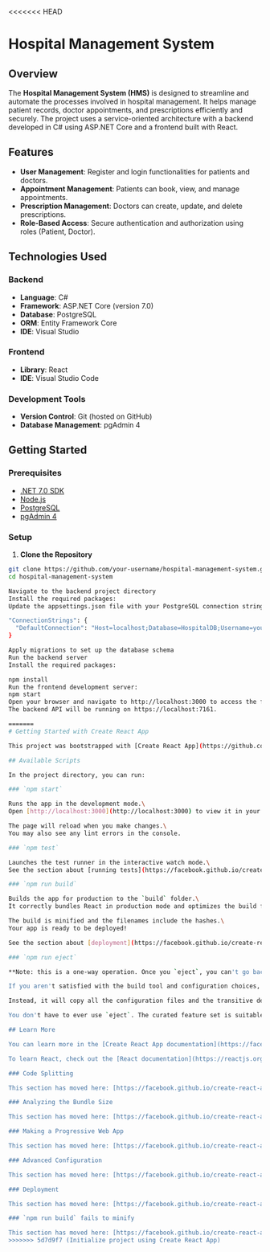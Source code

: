 <<<<<<< HEAD
# Hospital Management System

## Overview

The **Hospital Management System (HMS)** is designed to streamline and automate the processes involved in hospital management. It helps manage patient records, doctor appointments, and prescriptions efficiently and securely. The project uses a service-oriented architecture with a backend developed in C# using ASP.NET Core and a frontend built with React.

## Features

- **User Management**: Register and login functionalities for patients and doctors.
- **Appointment Management**: Patients can book, view, and manage appointments.
- **Prescription Management**: Doctors can create, update, and delete prescriptions.
- **Role-Based Access**: Secure authentication and authorization using roles (Patient, Doctor).

## Technologies Used

### Backend
- **Language**: C#
- **Framework**: ASP.NET Core (version 7.0)
- **Database**: PostgreSQL
- **ORM**: Entity Framework Core
- **IDE**: Visual Studio

### Frontend
- **Library**: React
- **IDE**: Visual Studio Code

### Development Tools
- **Version Control**: Git (hosted on GitHub)
- **Database Management**: pgAdmin 4

## Getting Started

### Prerequisites

- [.NET 7.0 SDK](https://dotnet.microsoft.com/download/dotnet/7.0)
- [Node.js](https://nodejs.org/en/)
- [PostgreSQL](https://www.postgresql.org/download/)
- [pgAdmin 4](https://www.pgadmin.org/download/)

### Setup

1. **Clone the Repository**

```sh
git clone https://github.com/your-username/hospital-management-system.git
cd hospital-management-system

Navigate to the backend project directory
Install the required packages:
Update the appsettings.json file with your PostgreSQL connection string:

"ConnectionStrings": {
  "DefaultConnection": "Host=localhost;Database=HospitalDB;Username=your-username;Password=your-password"
}

Apply migrations to set up the database schema
Run the backend server
Install the required packages:

npm install
Run the frontend development server:
npm start
Open your browser and navigate to http://localhost:3000 to access the frontend.
The backend API will be running on https://localhost:7161.

=======
# Getting Started with Create React App

This project was bootstrapped with [Create React App](https://github.com/facebook/create-react-app).

## Available Scripts

In the project directory, you can run:

### `npm start`

Runs the app in the development mode.\
Open [http://localhost:3000](http://localhost:3000) to view it in your browser.

The page will reload when you make changes.\
You may also see any lint errors in the console.

### `npm test`

Launches the test runner in the interactive watch mode.\
See the section about [running tests](https://facebook.github.io/create-react-app/docs/running-tests) for more information.

### `npm run build`

Builds the app for production to the `build` folder.\
It correctly bundles React in production mode and optimizes the build for the best performance.

The build is minified and the filenames include the hashes.\
Your app is ready to be deployed!

See the section about [deployment](https://facebook.github.io/create-react-app/docs/deployment) for more information.

### `npm run eject`

**Note: this is a one-way operation. Once you `eject`, you can't go back!**

If you aren't satisfied with the build tool and configuration choices, you can `eject` at any time. This command will remove the single build dependency from your project.

Instead, it will copy all the configuration files and the transitive dependencies (webpack, Babel, ESLint, etc) right into your project so you have full control over them. All of the commands except `eject` will still work, but they will point to the copied scripts so you can tweak them. At this point you're on your own.

You don't have to ever use `eject`. The curated feature set is suitable for small and middle deployments, and you shouldn't feel obligated to use this feature. However we understand that this tool wouldn't be useful if you couldn't customize it when you are ready for it.

## Learn More

You can learn more in the [Create React App documentation](https://facebook.github.io/create-react-app/docs/getting-started).

To learn React, check out the [React documentation](https://reactjs.org/).

### Code Splitting

This section has moved here: [https://facebook.github.io/create-react-app/docs/code-splitting](https://facebook.github.io/create-react-app/docs/code-splitting)

### Analyzing the Bundle Size

This section has moved here: [https://facebook.github.io/create-react-app/docs/analyzing-the-bundle-size](https://facebook.github.io/create-react-app/docs/analyzing-the-bundle-size)

### Making a Progressive Web App

This section has moved here: [https://facebook.github.io/create-react-app/docs/making-a-progressive-web-app](https://facebook.github.io/create-react-app/docs/making-a-progressive-web-app)

### Advanced Configuration

This section has moved here: [https://facebook.github.io/create-react-app/docs/advanced-configuration](https://facebook.github.io/create-react-app/docs/advanced-configuration)

### Deployment

This section has moved here: [https://facebook.github.io/create-react-app/docs/deployment](https://facebook.github.io/create-react-app/docs/deployment)

### `npm run build` fails to minify

This section has moved here: [https://facebook.github.io/create-react-app/docs/troubleshooting#npm-run-build-fails-to-minify](https://facebook.github.io/create-react-app/docs/troubleshooting#npm-run-build-fails-to-minify)
>>>>>>> 5d7d9f7 (Initialize project using Create React App)
